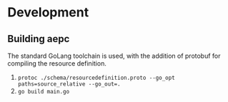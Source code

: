 # Development

## Building aepc

The standard GoLang toolchain is used, with the addition of protobuf for
compiling the resource definition.

1. `protoc ./schema/resourcedefinition.proto --go_opt paths=source_relative --go_out=.`
2. `go build main.go`